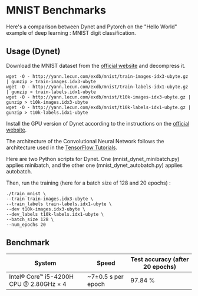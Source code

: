 # MNIST Benchmarks

Here's a comparison between Dynet and Pytorch on the "Hello World" example of deep learning : MNIST digit classification.

## Usage (Dynet)

Download the MNIST dataset from the [official website](http://yann.lecun.com/exdb/mnist/) and decompress it.

    wget -O - http://yann.lecun.com/exdb/mnist/train-images-idx3-ubyte.gz | gunzip > train-images.idx3-ubyte
    wget -O - http://yann.lecun.com/exdb/mnist/train-labels-idx1-ubyte.gz | gunzip > train-labels.idx1-ubyte
    wget -O - http://yann.lecun.com/exdb/mnist/t10k-images-idx3-ubyte.gz | gunzip > t10k-images.idx3-ubyte
    wget -O - http://yann.lecun.com/exdb/mnist/t10k-labels-idx1-ubyte.gz | gunzip > t10k-labels.idx1-ubyte

Install the GPU version of Dynet according to the instructions on the [official website](http://dynet.readthedocs.io/en/latest/python.html#installing-a-cutting-edge-and-or-gpu-version).

The architecture of the Convolutional Neural Network follows the architecture used in the [TensorFlow Tutorials](https://www.tensorflow.org/tutorials/).

Here are two Python scripts for Dynet. One (mnist_dynet_minibatch.py) applies minibatch, and the other one (mnist_dynet_autobatch.py) applies autobatch.


Then, run the training (here for a batch size of 128 and 20 epochs) :

    ./train_mnist \
    --train train-images.idx3-ubyte \
    --train_labels train-labels.idx1-ubyte \
    --dev t10k-images.idx3-ubyte \
    --dev_labels t10k-labels.idx1-ubyte \
    --batch_size 128 \
    --num_epochs 20

## Benchmark

System | Speed | Test accuracy (after 20 epochs)
------------ | ------------- | -------------
Intel® Core™ i5-4200H CPU @ 2.80GHz × 4 | ~7±0.5 s per epoch| 97.84 %

